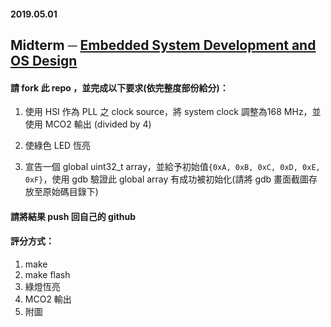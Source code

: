 #### 2019.05.01

## Midterm ─ [Embedded System Development and OS Design](http://www.nc.es.ncku.edu.tw/course/embedded/)

#### 請 fork 此 repo ，並完成以下要求(依完整度部份給分)：

1. 使用 HSI 作為 PLL 之 clock source，將 system clock 調整為168 MHz，並使用 MCO2 輸出 (divided by 4)

2. 使綠色 LED 恆亮

3. 宣告一個 global uint32_t array，並給予初始值`{0xA, 0xB, 0xC, 0xD, 0xE, 0xF}`，使用 gdb 驗證此 global array 有成功被初始化(請將 gdb 畫面截圖存放至原始碼目錄下)

#### 請將結果 push 回自己的 github

#### 評分方式：

1. make
2. make flash
3. 綠燈恆亮
4. MCO2 輸出
5. 附圖